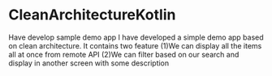 # CleanArchitectureKotlin
Have develop sample demo app 
I have developed a simple demo app based on clean architecture. 
It contains two feature (1)We can display all the items all at once from remote API
(2)We can filter based on our search and display in another screen with some description
